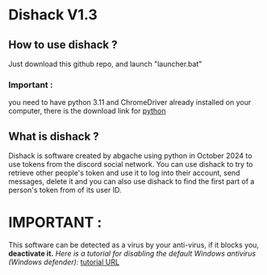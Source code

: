 # Dishack V1.3

## How to use dishack ?
Just download this github repo, and launch "launcher.bat"
### Important : 
you need to have python 3.11 and ChromeDriver already installed on your computer, there is the download link for [python](https://www.python.org/downloads/)

## What is dishack ?
Dishack is software created by abgache using python in October 2024 to use tokens from the discord social network. You can use dishack to try to retrieve other people's token and use it to log into their account, send messages, delete it and you can also use dishack to find the first part of a person's token from of its user ID.

# IMPORTANT :
This software can be detected as a virus by your anti-virus, if it blocks you, **deactivate it.**
_Here is a tutorial for disabling the default Windows antivirus (Windows defender):_ [tutorial URL](https://youtu.be/ke-UHDMMuAo?si=BAmvrNc6MBTwI5VM)
